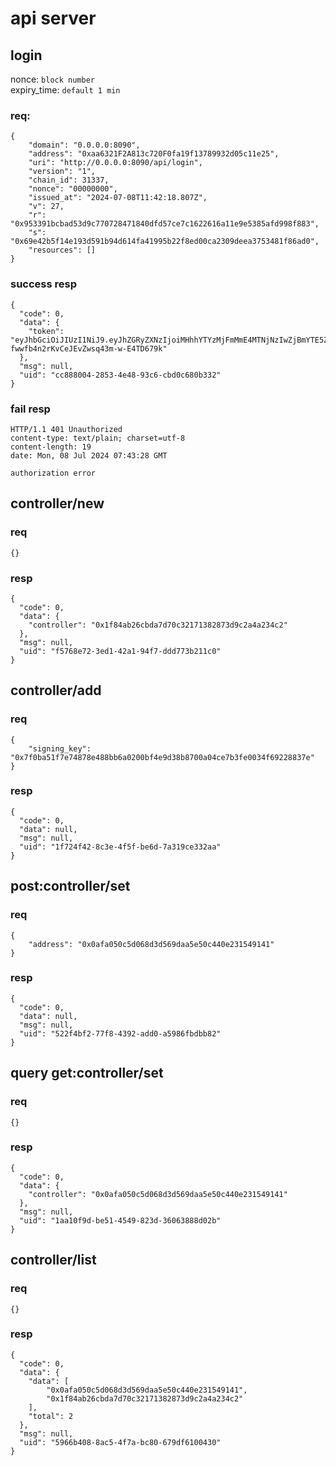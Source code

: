 # api server

## login
nonce: `block number`  
expiry_time: `default 1 min`

### req:
```jsonc
{
    "domain": "0.0.0.0:8090",
    "address": "0xaa6321F2A813c720F0fa19f13789932d05c11e25",
    "uri": "http://0.0.0.0:8090/api/login",
    "version": "1",
    "chain_id": 31337,
    "nonce": "00000000",
    "issued_at": "2024-07-08T11:42:18.807Z",
    "v": 27,
    "r": "0x953391bcbad53d9c770728471840dfd57ce7c1622616a11e9e5385afd998f883",
    "s": "0x69e42b5f14e193d591b94d614fa41995b22f8ed00ca2309deea3753481f86ad0",
    "resources": []
}
```
### success resp
```jsonc
{
  "code": 0,
  "data": {
    "token": "eyJhbGciOiJIUzI1NiJ9.eyJhZGRyZXNzIjoiMHhhYTYzMjFmMmE4MTNjNzIwZjBmYTE5ZjEzNzg5OTMyZDA1YzExZTI1IiwiY3JlYXRlX3RpbWUiOjE3MjA0MjQ1NDUsImV4cGlyeV90aW1lIjoxNzIwNDI0NjA1fQ.1wgqrBQU-fwwfb4n2rKvCeJEvZwsq43m-w-E4TD679k"
  },
  "msg": null,
  "uid": "cc888004-2853-4e48-93c6-cbd0c680b332"
}
```
### fail resp
```jsonc
HTTP/1.1 401 Unauthorized
content-type: text/plain; charset=utf-8
content-length: 19
date: Mon, 08 Jul 2024 07:43:28 GMT

authorization error
```

## controller/new

### req
```jsonc
{}
```

### resp
```jsonc
{
  "code": 0,
  "data": {
    "controller": "0x1f84ab26cbda7d70c32171382873d9c2a4a234c2"
  },
  "msg": null,
  "uid": "f5768e72-3ed1-42a1-94f7-ddd773b211c0"
}
```

## controller/add

### req
```jsonc
{
    "signing_key": "0x7f0ba51f7e74878e488bb6a0200bf4e9d38b8700a04ce7b3fe0034f69228837e"
}
```

### resp
```jsonc
{
  "code": 0,
  "data": null,
  "msg": null,
  "uid": "1f724f42-8c3e-4f5f-be6d-7a319ce332aa"
}
```

## post:controller/set

### req
```jsonc
{
    "address": "0x0afa050c5d068d3d569daa5e50c440e231549141"
}
```

### resp
```jsonc
{
  "code": 0,
  "data": null,
  "msg": null,
  "uid": "522f4bf2-77f8-4392-add0-a5986fbdbb82"
}
```

## query get:controller/set

### req
```jsonc
{}
```

### resp
```jsonc
{
  "code": 0,
  "data": {
    "controller": "0x0afa050c5d068d3d569daa5e50c440e231549141"
  },
  "msg": null,
  "uid": "1aa10f9d-be51-4549-823d-36063888d02b"
}
```

## controller/list

### req
```jsonc
{}
```

### resp
```jsonc
{
  "code": 0,
  "data": {
    "data": [
        "0x0afa050c5d068d3d569daa5e50c440e231549141",
        "0x1f84ab26cbda7d70c32171382873d9c2a4a234c2"
    ],
    "total": 2
  },
  "msg": null,
  "uid": "5966b408-8ac5-4f7a-bc80-679df6100430"
}
```
